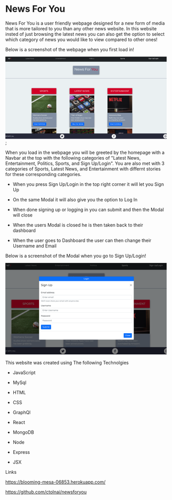 # News For You

News For You is a user friendly webpage designed for a new form of media that is more tailored to you than any other news website. In this website insted of just browsing the latest news you can also get the option to select which category of news you would like to view compared to other ones!

Below is a screenshot of the webpage when you first load in!

![websitefrontpage](client/src/media/Images/readme/screen1.png);




When you load in the webpage you will be greeted by the homepage with a Navbar at the top with the following categories of "Latest News, Entertainment, Politics, Sports, and Sign Up/Login". You are also met with 3 categories of Sports, Latest News, and Entertainment with differnt stories for these corresponding categories.

* When you press Sign Up/Login in the top right corner it will let you Sign Up

* On the same Modal it will also give you the option to Log In 

* When done signing up or logging in you can submit and then the Modal will close

* When the users Modal is closed he is then taken back to their dashboard


* When the user goes to Dashboard the user can then change their Username and Email

Below is a screenshot of the Modal when you go to Sign Up/Login!

![websitefrontpage](client/src/media/Images/readme/screen2.png)


This website was created using The following Technolgies

 - JavaScript

 - MySql

 - HTML

 - CSS

 - GraphQl

 - React

 - MongoDB

 - Node

 - Express
 
 - JSX

Links


https://blooming-mesa-06853.herokuapp.com/

https://github.com/ctolnai/newsforyou

